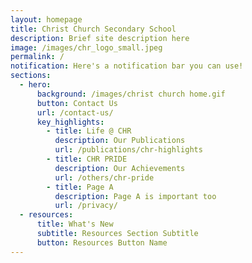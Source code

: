 ```yaml
---
layout: homepage
title: Christ Church Secondary School
description: Brief site description here
image: /images/chr_logo_small.jpeg
permalink: /
notification: Here's a notification bar you can use!
sections:
  - hero:
      background: /images/christ church home.gif
      button: Contact Us
      url: /contact-us/
      key_highlights:
        - title: Life @ CHR
          description: Our Publications
          url: /publications/chr-highlights
        - title: CHR PRIDE
          description: Our Achievements
          url: /others/chr-pride
        - title: Page A
          description: Page A is important too
          url: /privacy/
  - resources:
      title: What's New
      subtitle: Resources Section Subtitle
      button: Resources Button Name
---
```

